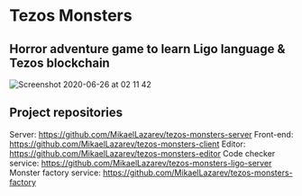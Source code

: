 # Tezos Monsters
## Horror adventure game to learn Ligo language & Tezos blockchain 

![Screenshot 2020-06-26 at 02 11 42](https://user-images.githubusercontent.com/26343374/85804722-0149be00-b753-11ea-9486-9923e3e442f3.png)

## Project repositories
Server: https://github.com/MikaelLazarev/tezos-monsters-server
Front-end: https://github.com/MikaelLazarev/tezos-monsters-client
Editor: https://github.com/MikaelLazarev/tezos-monsters-editor
Code checker service: https://github.com/MikaelLazarev/tezos-monsters-ligo-server
Monster factory service: https://github.com/MikaelLazarev/tezos-monsters-factory
